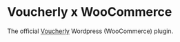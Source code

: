 # Voucherly x WooCommerce


The official [Voucherly][voucherly] Wordpress (WooCommerce) plugin.

[voucherly]: https://voucherly.it

